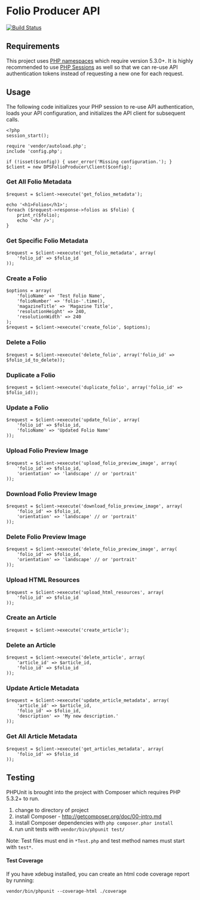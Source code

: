# Folio Producer API
[![Build Status](https://magnum.travis-ci.com/CoffeeAndCode/folio-producer-api.png?token=PgRq1y9q1wqEUV2w6sXq&branch=master)](https://magnum.travis-ci.com/CoffeeAndCode/folio-producer-api)


## Requirements

This project uses [PHP namespaces](http://www.php.net/manual/en/language.namespaces.rationale.php)
which require version 5.3.0+. It is highly recommended to use
[PHP Sessions](http://www.php.net/manual/en/book.session.php) as
well so that we can re-use API authentication tokens instead of requesting
a new one for each request.


## Usage

The following code initializes your PHP session to re-use API authentication,
loads your API configuration, and initializes the API client for subsequent
calls.

    <?php
    session_start();

    require 'vendor/autoload.php';
    include 'config.php';

    if (!isset($config)) { user_error('Missing configuration.'); }
    $client = new DPSFolioProducer\Client($config);


### Get All Folio Metadata

    $request = $client->execute('get_folios_metadata');

    echo '<h1>Folios</h1>';
    foreach ($request->response->folios as $folio) {
        print_r($folio);
        echo '<hr />';
    }


### Get Specific Folio Metadata

    $request = $client->execute('get_folio_metadata', array(
        'folio_id' => $folio_id
    ));


### Create a Folio

    $options = array(
        'folioName' => 'Test Folio Name',
        'folioNumber' => 'folio-'.time(),
        'magazineTitle' => 'Magazine Title',
        'resolutionHeight' => 240,
        'resolutionWidth' => 240
    );
    $request = $client->execute('create_folio', $options);


### Delete a Folio

    $request = $client->execute('delete_folio', array('folio_id' => $folio_id_to_delete));


### Duplicate a Folio

    $request = $client->execute('duplicate_folio', array('folio_id' => $folio_id));


### Update a Folio

    $request = $client->execute('update_folio', array(
        'folio_id' => $folio_id,
        'folioName' => 'Updated Folio Name'
    ));


### Upload Folio Preview Image

    $request = $client->execute('upload_folio_preview_image', array(
        'folio_id' => $folio_id,
        'orientation' => 'landscape' // or 'portrait'
    ));


### Download Folio Preview Image

    $request = $client->execute('download_folio_preview_image', array(
        'folio_id' => $folio_id,
        'orientation' => 'landscape' // or 'portrait'
    ));


### Delete Folio Preview Image

    $request = $client->execute('delete_folio_preview_image', array(
        'folio_id' => $folio_id,
        'orientation' => 'landscape' // or 'portrait'
    ));


### Upload HTML Resources

    $request = $client->execute('upload_html_resources', array(
        'folio_id' => $folio_id
    ));


### Create an Article

    $request = $client->execute('create_article');


### Delete an Article

    $request = $client->execute('delete_article', array(
        'article_id' => $article_id,
        'folio_id' => $folio_id
    ));


### Update Article Metadata

    $request = $client->execute('update_article_metadata', array(
        'article_id' => $article_id,
        'folio_id' => $folio_id,
        'description' => 'My new description.'
    ));


### Get All Article Metadata

    $request = $client->execute('get_articles_metadata', array(
        'folio_id' => $folio_id
    ));


## Testing

PHPUnit is brought into the project with Composer which requires PHP 5.3.2+ to run.

1. change to directory of project
2. install Composer - http://getcomposer.org/doc/00-intro.md
3. install Composer dependencies with `php composer.phar install`
4. run unit tests with `vendor/bin/phpunit test/`

Note: Test files must end in `*Test.php` and test method names must start with `test*`.


#### Test Coverage

If you have xdebug installed, you can create an html code coverage report by running:

    vendor/bin/phpunit --coverage-html ./coverage
